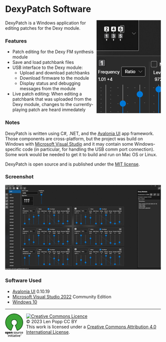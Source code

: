 # DexyPatch Software

<img src="software.jpg" style="float:right">

DexyPatch is a Windows application for editing patches for the Dexy module.

### Features

- Patch editing for the Dexy FM synthesis module
- Save and load patchbank files
- USB interface to the Dexy module:
    - Upload and download patchbanks
    - Download firmware to the module
    - Display status and debugging messages from the module
- Live patch editing: When editing a patchbank that was uploaded from the Dexy
    module, changes to the currently-playing patch are heard immedately

### Notes

DexyPatch is written using C#, .NET, and the
[Avalonia UI](https://github.com/avaloniaui/avalonia) app framework.
Those components are cross-platform, but the project was build on Windows with
[Microsoft Visual Studio](https://visualstudio.microsoft.com/downloads/)
and it may contain some Windows-specific code (in particular, for handling the
USB comm port connection). Some work would be needed to get it to build and run
on Mac OS or Linux.

DexyPatch is open source and is published under the [MIT license](LICENSE).

### Screenshot

<a href="screen.jpg"><img src="screen.jpg" style="width:720px"></a>

### Software Used

* [Avalonia UI](https://github.com/avaloniaui/avalonia) 0.10.19
* [Microsoft Visual Studio 2022](https://visualstudio.microsoft.com/downloads/) Community Edition
* [Windows 10](https://www.microsoft.com/en-ca/software-download/windows10)

<hr /><div><div style="float:left; padding-right:10px;"><img src="../../docs/osi-logo.png" width=58 height=75 /></div><div style="xfloat:left; padding-left:10px;"><a rel="license" href="http://creativecommons.org/licenses/by/4.0/"><img alt="Creative Commons Licence" style="border-width:0;" src="https://i.creativecommons.org/l/by/4.0/88x31.png" /></a><br />© 2023 Len Popp CC BY<br />This work is licensed under a <a rel="license" href="http://creativecommons.org/licenses/by/4.0/">Creative Commons Attribution 4.0 International License</a>.</div></div>